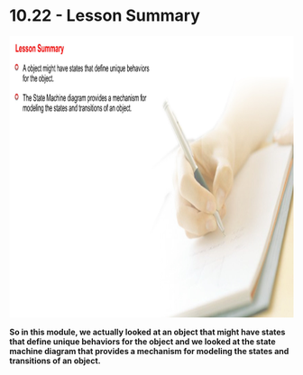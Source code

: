 # 10.22 - Lesson Summary

<img src="/images/10_22_01.jpg" width="800" height="500">

**So in this module, we actually looked at an object that might have states that define unique behaviors for the object and we looked at the state machine diagram that provides a mechanism for modeling the states and transitions of an object.**
